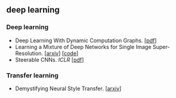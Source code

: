 ## deep learning

### Deep learning

- Deep Learning With Dynamic Computation Graphs. [[pdf](https://openreview.net/pdf?id=ryrGawqex)]
- Learning a Mixture of Deep Networks for Single Image Super-Resolution. [[arxiv](https://arxiv.org/abs/1701.00823)] [[code](http://t.cn/RM4pjZ4)]
- Steerable CNNs. *ICLR* [[pdf](https://openreview.net/pdf?id=rJQKYt5ll)]

### Transfer learning

- Demystifying Neural Style Transfer. [[arxiv](https://arxiv.org/abs/1701.01036)]
  
